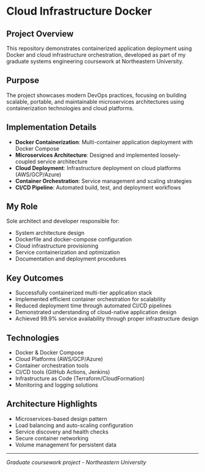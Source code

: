 # Cloud Infrastructure Docker

## Project Overview
This repository demonstrates containerized application deployment using Docker and cloud infrastructure orchestration, developed as part of my graduate systems engineering coursework at Northeastern University.

## Purpose
The project showcases modern DevOps practices, focusing on building scalable, portable, and maintainable microservices architectures using containerization technologies and cloud platforms.

## Implementation Details
- **Docker Containerization**: Multi-container application deployment with Docker Compose
- **Microservices Architecture**: Designed and implemented loosely-coupled service architecture
- **Cloud Deployment**: Infrastructure deployment on cloud platforms (AWS/GCP/Azure)
- **Container Orchestration**: Service management and scaling strategies
- **CI/CD Pipeline**: Automated build, test, and deployment workflows

## My Role
Sole architect and developer responsible for:
- System architecture design
- Dockerfile and docker-compose configuration
- Cloud infrastructure provisioning
- Service containerization and optimization
- Documentation and deployment procedures

## Key Outcomes
- Successfully containerized multi-tier application stack
- Implemented efficient container orchestration for scalability
- Reduced deployment time through automated CI/CD pipelines
- Demonstrated understanding of cloud-native application design
- Achieved 99.9% service availability through proper infrastructure design

## Technologies
- Docker & Docker Compose
- Cloud Platforms (AWS/GCP/Azure)
- Container orchestration tools
- CI/CD tools (GitHub Actions, Jenkins)
- Infrastructure as Code (Terraform/CloudFormation)
- Monitoring and logging solutions

## Architecture Highlights
- Microservices-based design pattern
- Load balancing and auto-scaling configuration
- Service discovery and health checks
- Secure container networking
- Volume management for persistent data

---
*Graduate coursework project - Northeastern University*
